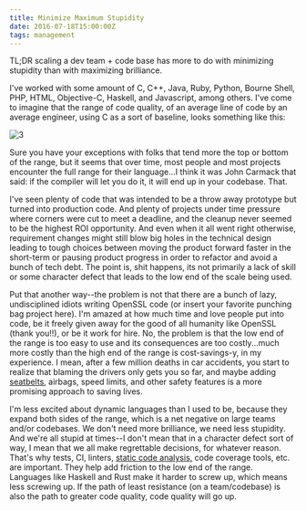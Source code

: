 ```yaml
---
title: Minimize Maximum Stupidity
date: 2016-07-18T15:00:00Z
tags: management
---
```


TL;DR scaling a dev team + code base has more to do with minimizing stupidity than with maximizing brilliance.

I've worked with some amount of C, C++, Java, Ruby, Python, Bourne Shell, PHP, HTML, Objective-C, Haskell, and Javascript, among others. I've come to imagine that the range of code quality, of an average line of code by an average engineer, using C as a sort of baseline, looks something like this:

![3]

Sure you have your exceptions with folks that tend more the top or bottom of the range, but it seems that over time, most people and most projects encounter the full range for their language...I think it was John Carmack that said: if the compiler will let you do it, it will end up in your codebase. That.

I've seen plenty of code that was intended to be a throw away prototype but turned into production code. And plenty of projects under time pressure where corners were cut to meet a deadline, and the cleanup never seemed to be the highest ROI opportunity. And even when it all went right otherwise, requirement changes might still blow big holes in the technical design leading to tough choices between moving the product forward faster in the short-term or pausing product progress in order to refactor and avoid a bunch of tech debt. The point is, shit happens, its not primarily a lack of skill or some character defect that leads to the low end of the scale being used.

Put that another way--the problem is not that there are a bunch of lazy, undisciplined idiots writing OpenSSL code (or insert your favorite punching bag project here). I'm amazed at how much time and love people put into code, be it freely given away for the good of all humanity like OpenSSL (thank you!!), or be it work for hire. No, the problem is that the low end of the range is too easy to use and its consequences are too costly...much more costly than the high end of the range is cost-savings-y, in my experience. I mean, after a few million deaths in car accidents, you start to realize that blaming the drivers only gets you so far, and maybe adding [seatbelts][1], airbags, speed limits, and other safety features is a more promising approach to saving lives.

I'm less excited about dynamic languages than I used to be, because they expand both sides of the range, which is a net negative on large teams and/or codebases. We don't need more brilliance, we need less stupidity. And we're all stupid at times--I don't mean that in a character defect sort of way, I mean that we all make regrettable decisions, for whatever reason. That's why tests, CI, linters, [static code analysis,][2] code coverage tools, etc. are important. They help add friction to the low end of the range. Languages like Haskell and Rust make it harder to screw up, which means less screwing up. If the path of least resistance (on a team/codebase) is also the path to greater code quality, code quality will go up.

[1]: https://en.wikipedia.org/wiki/Unsafe_at_Any_Speed
[2]: http://www.gamasutra.com/view/news/128836/InDepth_Static_Code_Analysis.php
[3]: https://ggr_com.s3.amazonaws.com/images/language-scale.jpg "ranges of brilliance and stupidity by language"

